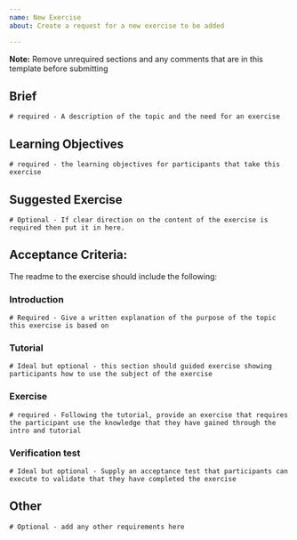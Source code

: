```yaml
---
name: New Exercise
about: Create a request for a new exercise to be added

---
```


**Note:** Remove unrequired sections and any comments that are in this template before submitting

## Brief
`# required - A description of the topic and the need for an exercise`

## Learning Objectives
`# required - the learning objectives for participants that take this exercise`

## Suggested Exercise
`# Optional - If clear direction on the content of the exercise is required then put it in here.`


## Acceptance Criteria:
The readme to the exercise should include the following:

### Introduction
`# Required - Give a written explanation of the purpose of the topic this exercise is based on`

### Tutorial
`# Ideal but optional - this section should guided exercise showing participants how to use the subject of the exercise`

### Exercise
`# required - Following the tutorial, provide an exercise that requires the participant use the knowledge that they have gained through the intro and tutorial`

### Verification test
`# Ideal but optional - Supply an acceptance test that participants can execute to validate that they have completed the exercise`


## Other
`# Optional - add any other requirements here`
